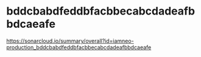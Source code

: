 # bddcbabdfeddbfacbbecabcdadeafbbdcaeafe
https://sonarcloud.io/summary/overall?id=iamneo-production_bddcbabdfeddbfacbbecabcdadeafbbdcaeafe
